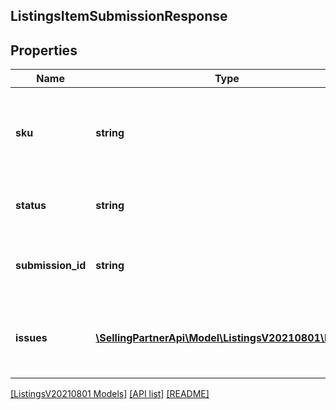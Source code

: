 ## ListingsItemSubmissionResponse

## Properties

Name | Type | Description | Notes
------------ | ------------- | ------------- | -------------
**sku** | **string** | A selling partner provided identifier for an Amazon listing. |
**status** | **string** | The status of the listings item submission. |
**submission_id** | **string** | The unique identifier of the listings item submission. |
**issues** | [**\SellingPartnerApi\Model\ListingsV20210801\Issue[]**](Issue.md) | Listings item issues related to the listings item submission. | [optional]

[[ListingsV20210801 Models]](../) [[API list]](../../Api) [[README]](../../../README.md)
